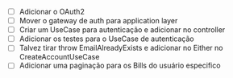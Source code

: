 - [ ] Adicionar o OAuth2 
- [ ] Mover o gateway de auth para application layer
- [ ] Criar um UseCase para autenticação e adicionar no controller
- [ ] Adicionar os testes para o UseCase de autenticação
- [ ] Talvez tirar throw EmailAlreadyExists e adicionar no Either no CreateAccountUseCase
- [ ] Adicionar uma paginação para os Bills do usuário especifico
